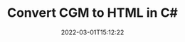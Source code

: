 ---
############################# Static ############################
layout: "auto-gen-conversion"
date: 2022-03-01T15:12:22
draft: false
otherformats: bmp dcm emf emz gif ico jp2 jpeg jpg png pps ppsx ppt pptx psb psd svg svgz tga tif tiff webp wmf wmz
breadcrumb: CGM to HTML in C#

############################# Head ############################
head_title: "CGM to HTML Converter in C#"
head_description: "Convert CGM to HTML in .NET using a few lines of code. Use the GroupDocs Document Conversion API to convert over 160 file formats."

############################# Header ############################
title: "Convert CGM to HTML in C#"
description: "CGM to HTML conversion with a few lines of .NET code"
bg_image: "https://cms.admin.containerize.com/templates/aspose/App_Themes/V3/images/bg/header1.png"
bg_overlay: false
button:
    enable: true

############################# SubMenu ############################
submenu:
    enable: true

    left:
        img_alt: "GroupDocs.Conversion for .NET"
        image: "https://cms.admin.containerize.com/templates/groupdocs/images/product-logos/90x90-noborder/groupdocs-conversion-net.png"
        product: "GroupDocs.Conversion"
        platform: ".NET"

    

############################# About ############################
about:
    enable: true
    title: "About GroupDocs.Conversion для .NET API"
    content: |
        [GroupDocs.Conversion for .NET](https://products.groupdocs.com/conversion/net/) can be used to convert Microsoft Word, Excel, PowerPoint, PDF, Visio and other formats. GroupDocs.Conversion is a standalone API that is suitable for back-end and internal systems where high performance is required. It does not depend on any software such as Microsoft or Open Office.
    

overview:
    enable: true
    content: |
        Convert your CGM files to HTML in .NET easily. You can use just a couple of C# code lines in any platform of your choice like - Windows, Linux, macOS.
        You can try CGM to HTML conversion for free and evaluate conversion results quality.
        Along with simple file conversion scenarios you can try more advanced options for loading source CGM file and for saving output HTML result. 
        
        For example, for the source CGM file you may use the following load options:

        * auto-detect file format;
        * specify password for protected files (if file format supports it);
        * replace missing fonts to preserve document appearance.
        
        There are also advanced convert options for the HTML file:

        * convert specific document page or page range;
        * add a watermark to the converted HTML file.

        Once conversion is completed you can save your HTML file to the local file path or any third-party storage like FTP, Amazon S3, Google Drive, Dropbox etc.
        Please note - to convert CGM to HTML there is no need for any additional software installed - like MS Office, Open Office, Adobe Acrobat Reader etc. 


############################# Steps ############################
steps:
    enable: true
    title_left: "Steps to convert CGM to HTML in C#"
    content_left: |
        [GroupDocs.Conversion](https://products.groupdocs.com/conversion/net/) makes it easy for developers to convert a CGM file to HTML with a few lines of code.

        * Create an instance of the Converter class and provide the file CGM with the full path
        * Create and set ConvertOptions for HTML type.
        * Call the Converter.Convert method and pass the full path and format (HTML) as a parameter
        
    title_right: "System Requirements"
    content_right: |
        Basic conversion with GroupDocs.Conversion for .NET can be done in just a few simple steps. Our APIs are supported on all major platforms and operating systems. Before executing the code below, make sure you have the following prerequisites installed on your system.

        * Operating systems: Microsoft Windows, Linux, MacOS
        * Development environments: Microsoft Visual Studio, Xamarin, MonoDevelop
        * Frameworks: .NET Framework, .NET Standard, .NET Core, Mono
        * Get the latest GroupDocs.Conversion for .NET from [Nuget](https://www.nuget.org/packages/groupdocs.conversion)
        
    code: |
        ```cs
        // Load CGM file
        var converter = new GroupDocs.Conversion.Converter("template.cgm");
        // Set conversion parameters for HTML format
        var convertOptions = converter.GetPossibleConversions()["html"].ConvertOptions;
        // Convert to HTML format
        converter.Convert("output.html", convertOptions);        
        ```
        
demos:
    enable: true
    title: "CGM to HTML Live Demo"
    content: |
       Convert CGM to HTML now by visiting the [GroupDocs.Conversion App](https://products.groupdocs.app/conversion/family) website. Online demo has the following advantages
          

more_formats:
    enable: true
    title: "Other supported transformations CGM"
    content: "You can also convert CGM to many other file formats. Please see the list below."
       
       
back_to_top:
    enable: true
---